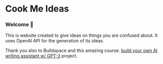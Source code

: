 # Cook Me Ideas 
### Welcome 👋
This is website created to give ideas on things you are confused about. It uses OpenAI API for the generation of its ideas.

Thank you also to Buildspace and this amazing course.
[build your own AI writing assistant w/ GPT-3](https://buildspace.so/builds/ai-writer) project.

